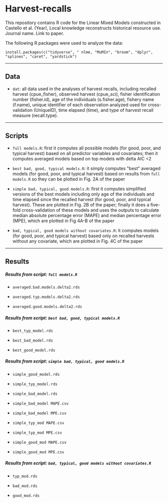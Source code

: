 # Harvest-recalls
This repository contains R code for the Linear Mixed Models constructed in Castello et al. (Year), Local knowledge reconstructs historical resource use. Journal name. Link to paper.

The following R packages were used to analyze the data:
```
install.packages(c("tidyverse", " nlme, "MuMIn", "broom", "dplyr", "splines", "caret", "yardstick")
```
_________________________
## **Data**

* `dat`: all data used in the analyses of harvest recalls, including recalled harvest (cpue_fisher), observed harvest (cpue_sci), fisher identification number (fisher.id), age of the individuals (s.fisher.age), fishery name (f.name), unique identifier of each observation analyzed used for cross-validation (UniqueID), time elapsed (time), and type of harvest recall measure (recall.type).

_________________________
## **Scripts**

* `full models.R`: first it computes all possible models (for good, poor, and typical harvest) based on all predictor variables and covariates; then it computes averaged models based on top models with delta AIC <2

* `best bad, good, typical models.R`: it simply computes "best" averaged models (for good, poor, and typical harvest) based on results from `full models.R` so they can be plotted in Fig. 2A of the paper

* `simple bad, typical, good models.R`: first it computes simplified versions of the best models including only age of the individuals and time elapsed since the recalled harvest (for good, poor, and typical harvest). These are plotted in Fig. 2B of the paper; finally it does a five-fold cross-validation of these models and uses the outputs to calculate median absolute percentage error (MAPE) and median percentage error (MPE), which are plotted in Fig 4A-B of the paper

* `bad, typical, good models without covariates.R`: it computes models (for good, poor, and typical harvest) based only on recalled harvests without any covariate, which are plotted in Fig. 4C of the paper

_________________________
## **Results**

##### *Results from script:* `full models.R`

 * `averaged.bad.models.delta2.rds`

 * `averaged.typ.models.delta2.rds`

 * `averaged.good.models.delta2.rds`
 

##### *Results from script:* `best bad, good, typical models.R`

 * `best_typ_model.rds`
 
 * `best_bad_model.rds`
 
 * `best_good_model.rds`


##### *Results from script:* `simple bad, typical, good models.R`

 * `simple_good_model.rds`

 * `simple_typ_model.rds`

 * `simple_bad_model.rds`

 * `simple_bad_model MAPE.csv`

 * `simple_bad_model MPE.csv`

 * `simple_typ_mod MAPE.csv`

 * `simple_typ_mod MPE.csv`

 * `simple_good_mod MAPE.csv`

 * `simple_good_mod MPE.csv`


##### *Results from script:* `bad, typical, good models without covariates.R`

  * `typ_mod.rds`

  * `bad_mod.rds`

  * `good_mod.rds`
